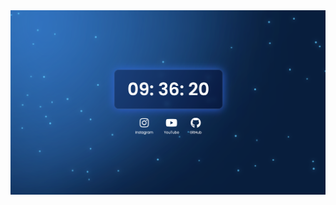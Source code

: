 <img src = "https://github.com/AliCalalzade/new-clock-system/blob/ac4058db73b39d26597e12c5b2142a1af82bb1c8/Clock.png"/>
